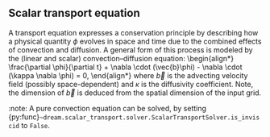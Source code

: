 ## Scalar transport equation
A transport equation expresses a conservation principle by describing how a physical quantity $\phi$ evolves in space and time due to the combined effects of convection and diffusion. A general form of this process is modeled by the (linear and scalar) convection–diffusion equation:
\begin{align*}
    \frac{\partial \phi}{\partial t} + \nabla \cdot (\vec{b}\phi) - \nabla \cdot (\kappa \nabla \phi) = 0,
\end{align*}
where $\vec{b}$ is the advecting velocity field (possibly space-dependent) and $\kappa$ is the diffusivity coefficient. Note, the dimension of $\vec{b}$ is deduced from the spatial dimension of the input grid.

:note: A pure convection equation can be solved, by setting {py:func}`~dream.scalar_transport.solver.ScalarTransportSolver.is_inviscid` to `False`.
